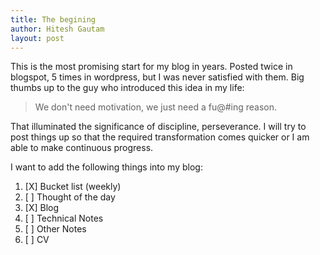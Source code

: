 ```yaml
---
title: The begining
author: Hitesh Gautam
layout: post
---
```


This is the most promising start for my blog in years. Posted twice in blogspot, 5 times in wordpress, but I was never satisfied with them. Big thumbs up to the guy who introduced this idea in my life:
>We don't need motivation, we just need a fu@#ing reason.

That illuminated the significance of discipline, perseverance. I will try to post things up so that the required transformation comes quicker or I am able to make continuous progress. 

I want to add the following things into my blog:
1. [X] Bucket list (weekly)
2. [ ] Thought of the day
3. [X] Blog
4. [ ] Technical Notes
5. [ ] Other Notes
6. [ ] CV